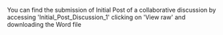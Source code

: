 You can find the submission of Initial Post of a collaborative discussion by accessing 'Initial_Post_Discussion_1' clicking on 'View raw' and downloading the Word file 
